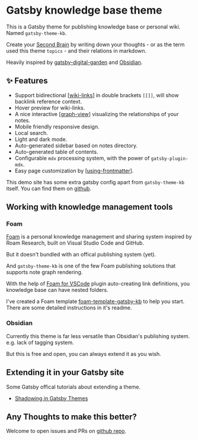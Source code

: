 # Gatsby knowledge base theme

This is a Gatsby theme for publishing knowledge base or personal wiki. Named `gatsby-theme-kb`.

Create your [Second Brain](https://www.buildingasecondbrain.com/) by writing down your thoughts - or as the term used this theme `topics` -  and their relations in markdown.

Heavily inspired by [gatsby-digital-garden](https://github.com/mathieudutour/gatsby-digital-garden) and [Obsidian](https://publish.obsidian.md/help/Index).

## ✨ Features

- Support bidirectional [[wiki-links]] in double brackets `[[]]`, will show backlink reference context.
- Hover preview for wiki-links.
- A nice interactive [[graph-view]] visualizing the relationships of your notes.
- Mobile friendly responsive design.
- Local search.
- Light and dark mode.
- Auto-generated sidebar based on notes directory.
- Auto-generated table of contents.
- Configurable `mdx` processing system, with the power of `gatsby-plugin-mdx`.
- Easy page customization by [[using-frontmatter]].

This demo site has some extra gatsby config apart from `gatsby-theme-kb` itself. You can find them on [github](https://github.com/hikerpig/gatsby-project-kb/blob/master/demo/gatsby-config.js).

## Working with knowledge management tools

### Foam

[Foam](https://foambubble.github.io/foam/) is a personal knowledge management and sharing system inspired by Roam Research, built on Visual Studio Code and GitHub.

But it doesn't bundled with an offical publishing system (yet).

And `gatsby-theme-kb` is one of the few Foam publishing solutions that supports note graph rendering.

With the help of [Foam for VSCode](https://marketplace.visualstudio.com/items?itemName=foam.foam-vscode) plugin auto-creating link definitions, you knowledge base can have nested folders. 

I've created a Foam template [foam-template-gatsby-kb](https://github.com/hikerpig/foam-template-gatsby-kb/) to help you start. There are some detailed instructions in it's readme.

### Obsidian

Currently this theme is far less versatile than Obsidian's publishing system. e.g. lack of tagging system.

But this is free and open, you can always extend it as you wish.

## Extending it in your Gatsby site

Some Gatsby offical tutorials about extending a theme.

- [Shadowing in Gatsby Themes](https://www.gatsbyjs.com/docs/how-to/plugins-and-themes/shadowing/)

## Any Thoughts to make this better?

Welcome to open issues and PRs on [github repo](https://github.com/hikerpig/gatsby-project-kb).

[wiki-links]: ./features/wiki-links.md
[graph-view]: ./features/graph-view.md
[using-frontmatter]: ./features/using-frontmatter.md
